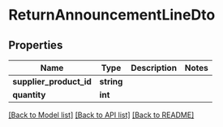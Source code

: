# ReturnAnnouncementLineDto

## Properties
Name | Type | Description | Notes
------------ | ------------- | ------------- | -------------
**supplier_product_id** | **string** |  | 
**quantity** | **int** |  | 

[[Back to Model list]](../../README.md#documentation-for-models) [[Back to API list]](../../README.md#documentation-for-api-endpoints) [[Back to README]](../../README.md)

